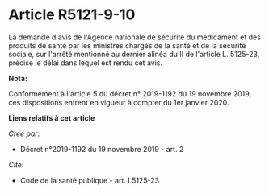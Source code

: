 # Article R5121-9-10

La demande d'avis de l'Agence nationale de sécurité du médicament et des produits de santé par les ministres chargés de la
santé et de la sécurité sociale, sur l'arrêté mentionné au dernier alinéa du II de l'article L. 5125-23, précise le délai
dans lequel est rendu cet avis.

**Nota:**

Conformément à l'article 5 du décret n° 2019-1192 du 19 novembre 2019, ces dispositions entrent en vigueur à compter du 1er
janvier 2020.

**Liens relatifs à cet article**

_Créé par_:

  - Décret n°2019-1192 du 19 novembre 2019 - art. 2

_Cite_:

  - Code de la santé publique - art. L5125-23
